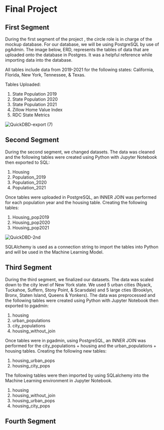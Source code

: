 # Final Project

## First Segment
During the first segment of the project , the circle role is in charge of the mockup database. For our database, we will be using PostgreSQL by use of pgAdmin. The image below, ERD, represents the tables of data that are uploaded onto the database in Postgres. It was a helpful reference while importing data into the database.

All tables include data from 2019-2021 for the following states: California, Florida, New York, Tennessee, & Texas.

Tables Uploaded: 
1. State Population 2019
2. State Population 2020
3. State Population 2021
4. Zillow Home Value Index
5. RDC State Metrics

![QuickDBD-export (7)](https://user-images.githubusercontent.com/101649525/198473506-8871c4dd-50eb-4ff8-bb2c-ecb1eb9cf8ac.png)


## Second Segment 
During the second segment, we changed datasets. The data was cleaned and the following tables were created using Python with Jupyter Notebook then exported to SQL:

1. Housing
2. Population_2019
3. Population_2020
4. Population_2021

Once tables were uploaded in PostgreSQL, an INNER JOIN was performed for each population year and the housing table. Creating the following tables:

1. Housing_pop2019
2. Housing_pop2020
3. Housing_pop2021


![QuickDBD-2nd](https://user-images.githubusercontent.com/101649525/199623884-8ebb786c-6118-4e75-9b26-90e797b9c267.png)

SQLAlchemy is used as a connection string to import the tables into Python and will be used in the Machine Learning Model.

## Third Segment
During the third segment, we finalized our datasets. The data was scaled down to the city level of New York state. We used 5 urban cities (Nyack, Tuckahoe, Suffern, Stony Point, & Scarsdale) and 5 large cties (Brooklyn, Bronx, Staten Island, Queens & Yonkers). The data was preprocessed and the following tables were created using Python with Jupyter Notebook then exported to pgadmin:

1. housing
2. urban_populations
3. city_populations
4. housing_without_join

Once tables were in pgadmin, using PostgreSQL, an INNER JOIN was performed for the city_populations + housing and the urban_populations + housing tables. Creating the following new tables:

1. housing_urban_pops
2. housing_city_pops


The following tables were then imported by using SQLalchemy into the Machine Learning environment in Jupyter Notebook. 
1. housing
2. housing_without_join
3. housing_urban_pops
4. housing_city_pops


## Fourth Segment

